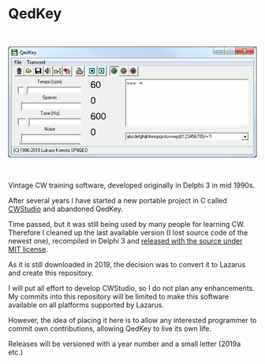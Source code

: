 # QedKey

&nbsp;

![QedKey screenshot](screenshot.png)

&nbsp;

Vintage CW training software, developed originally in Delphi 3 in mid 1990s.

After several years I have started a new portable project in C called [CWStudio](http://cwstudio.sourceforge.net/) and abandoned QedKey.

Time passed, but it was still being used by many people for learning CW. Therefore I cleaned up the last available version (I lost source code of the newest one), recompiled in Delphi 3 and [released with the source under MIT license](http://goo.gl/0p359F).

As it is still downloaded in 2019, the decision was to convert it to Lazarus and create this repository.

I will put all effort to develop CWStudio, so I do not plan any enhancements. My commits into this repository will be limited to make this software available on all platforms supported by Lazarus.

However, the idea of placing it here is to allow any interested programmer to commit own contributions, allowing QedKey to live its own life.

Releases will be versioned with a year number and a small letter (2019a etc.)

